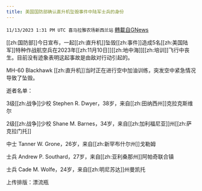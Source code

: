 ```yaml
---
title: 美国国防部确认直升机坠毁事件中陆军士兵的身份
---
```

`11/13/2023 1:31 PM UTC 喜马拉雅农场新西兰站` [轉載自GNews](https://gnews.org/articles/1971047)


[[zh:国防部]]今日宣布，一起[[zh:直升机]]坠毁[[zh:事件]]造成5名[[zh:美国陆军]]特种作战航空兵在2023年[[zh:11月10日]][[zh:地中海]][[zh:培训]]飞行中丧生。目前没有迹象表明这起事故是由敌对行动引起的。

MH-60 Blackhawk [[zh:直升机]]当时正在进行空中加油训练，突发空中紧急情况导致了坠毁。

逝者名单：

3级[[zh:战争]]少校 Stephen R. Dwyer，38岁，来自[[zh:田纳西州]]克拉克斯维尔

2级[[zh:战争]]少校 Shane M. Barnes，34岁，来自[[zh:加利福尼亚]]州[[zh:萨克拉门托]]

中士 Tanner W. Grone，26岁，来自[[zh:新罕布什尔州]]戈勒姆

士兵 Andrew P. Southard，27岁，来自[[zh:亚利桑那州]]阿帕奇联合镇

士兵 Cade M. Wolfe，24岁，来自[[zh:明尼苏达]]州曼凯托

上传排版：漂流瓶
